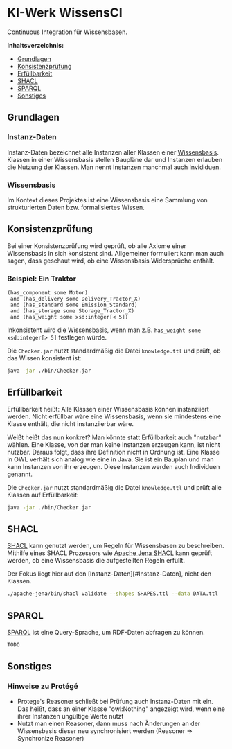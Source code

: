 # KI-Werk WissensCI

Continuous Integration für Wissensbasen.

**Inhaltsverzeichnis:**

* [Grundlagen](#Grundlagen)
* [Konsistenzprüfung](#Konsistenzprüfung)
* [Erfüllbarkeit](#Erfüllbarkeit)
* [SHACL](#SHACL)
* [SPARQL](#SPARQL)
* [Sonstiges](#Sonstiges)

## Grundlagen

### Instanz-Daten

Instanz-Daten bezeichnet alle Instanzen aller Klassen einer [Wissensbasis](#Wissensbasis).
Klassen in einer Wissensbasis stellen Baupläne dar und Instanzen erlauben die Nutzung der Klassen.
Man nennt Instanzen manchmal auch Invididuen.

### Wissensbasis

Im Kontext dieses Projektes ist eine Wissensbasis eine Sammlung von strukturierten Daten bzw. formalisiertes Wissen.

## Konsistenzprüfung

Bei einer Konsistenzprüfung wird geprüft, ob alle Axiome einer Wissensbasis in sich konsistent sind.
Allgemeiner formuliert kann man auch sagen, dass geschaut wird, ob eine Wissensbasis Widersprüche enthält.

### Beispiel: Ein Traktor

```
(has_component some Motor)
 and (has_delivery some Delivery_Tractor_X)
 and (has_standard some Emission_Standard)
 and (has_storage some Storage_Tractor_X)
 and (has_weight some xsd:integer[< 5])
```

Inkonsistent wird die Wissensbasis, wenn man z.B. `has_weight some xsd:integer[> 5]` festlegen würde.

Die `Checker.jar` nutzt standardmäßig die Datei `knowledge.ttl` und prüft, ob das Wissen konsistent ist:

```bash
java -jar ./bin/Checker.jar
```

## Erfüllbarkeit

Erfüllbarkeit heißt: Alle Klassen einer Wissensbasis können instanziiert werden. 
Nicht erfüllbar wäre eine Wissensbasis, wenn sie mindestens eine Klasse enthält, die nicht instanziierbar wäre.

Weißt heißt das nun konkret? Man könnte statt Erfüllbarkeit auch "nutzbar" wählen. Eine Klasse, von der man keine Instanzen erzeugen kann, ist nicht nutzbar. Daraus folgt, dass ihre Definition nicht in Ordnung ist. Eine Klasse in OWL verhält sich analog wie eine in Java. Sie ist ein Bauplan und man kann Instanzen von ihr erzeugen. Diese Instanzen werden auch Individuen genannt.

Die `Checker.jar` nutzt standardmäßig die Datei `knowledge.ttl` und prüft alle Klassen auf Erfüllbarkeit:

```bash
java -jar ./bin/Checker.jar
```

## SHACL

[SHACL](https://www.w3.org/TR/shacl/) kann genutzt werden, um Regeln für Wissensbasen zu beschreiben.
Mithilfe eines SHACL Prozessors wie [Apache Jena SHACL](https://jena.apache.org/documentation/shacl/index.html) kann geprüft werden, ob eine Wissensbasis die aufgestellten Regeln erfüllt.

Der Fokus liegt hier auf den [Instanz-Daten][#Instanz-Daten], nicht den Klassen.

```bash
./apache-jena/bin/shacl validate --shapes SHAPES.ttl --data DATA.ttl
```

## SPARQL

[SPARQL](https://www.w3.org/TR/rdf-sparql-query/) ist eine Query-Sprache, um RDF-Daten abfragen zu können.

```bash
TODO
```

## Sonstiges

### Hinweise zu Protégé

* Protege's Reasoner schließt bei Prüfung auch Instanz-Daten mit ein. Das heißt, dass an einer Klasse "owl:Nothing" angezeigt wird, wenn eine ihrer Instanzen ungültige Werte nutzt
* Nutzt man einen Reasoner, dann muss nach Änderungen an der Wissensbasis dieser neu synchronisiert werden (Reasoner => Synchronize Reasoner)
